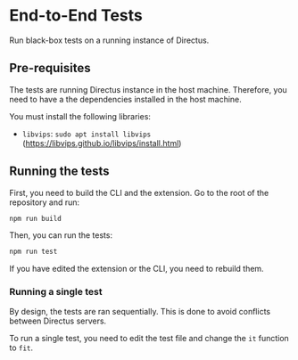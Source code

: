 # End-to-End Tests

Run black-box tests on a running instance of Directus.

## Pre-requisites

The tests are running Directus instance in the host machine.
Therefore, you need to have a the dependencies installed in the host machine.

You must install the following libraries:

- `libvips`: `sudo apt install libvips` (https://libvips.github.io/libvips/install.html)

## Running the tests

First, you need to build the CLI and the extension. Go to the root of the repository and run:

```bash
npm run build
```

Then, you can run the tests:

```bash
npm run test
```

If you have edited the extension or the CLI, you need to rebuild them.

### Running a single test

By design, the tests are ran sequentially. This is done to avoid conflicts between Directus servers.

To run a single test, you need to edit the test file and change the `it` function to `fit`.
